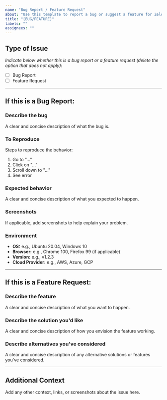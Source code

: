```yaml
---
name: "Bug Report / Feature Request"
about: "Use this template to report a bug or suggest a feature for Zelo CSPM."
title: "[BUG/FEATURE]"
labels: ""
assignees: ""
---
```


## Type of Issue
_Indicate below whether this is a bug report or a feature request (delete the option that does not apply):_
- [ ] Bug Report
- [ ] Feature Request

---

## If this is a Bug Report:

### Describe the bug
A clear and concise description of what the bug is.

### To Reproduce
Steps to reproduce the behavior:
1. Go to "..."
2. Click on "..."
3. Scroll down to "..."
4. See error

### Expected behavior
A clear and concise description of what you expected to happen.

### Screenshots
If applicable, add screenshots to help explain your problem.

### Environment
- **OS:** e.g., Ubuntu 20.04, Windows 10
- **Browser:** e.g., Chrome 100, Firefox 99 (if applicable)
- **Version:** e.g., v1.2.3
- **Cloud Provider:** e.g., AWS, Azure, GCP

---

## If this is a Feature Request:

### Describe the feature
A clear and concise description of what you want to happen.

### Describe the solution you'd like
A clear and concise description of how you envision the feature working.

### Describe alternatives you've considered
A clear and concise description of any alternative solutions or features you've considered.

---

## Additional Context
Add any other context, links, or screenshots about the issue here.
